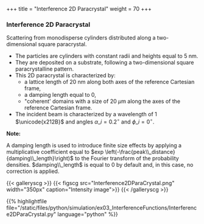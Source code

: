 +++
title = "Interference 2D Paracrystal"
weight = 70
+++

### Interference 2D Paracrystal

Scattering from monodisperse cylinders distributed along a two-dimensional square paracrystal.

* The particles are cylinders with constant radii and heights equal to $5$ nm.
* They are deposited on a substrate, following a two-dimensional square paracrystalline pattern.
* This 2D paracrystal is characterized by:
  * a lattice length of $20$ nm along both axes of the reference Cartesian frame,
  * a damping length equal to $0$,
  * "coherent' domains with a size of $20$ $\mu$m along the axes of the reference Cartesian frame.
* The incident beam is characterized by a wavelength of $1$ $\unicode{x212B}$ and angles $\alpha\_i = 0.2 ^{\circ}$ and $\phi\_i = 0^{\circ}$.  

**Note:**

A damping length is used to introduce finite size effects by applying a multiplicative coefficient equal to $exp \left(-\frac{peak\\_distance}{damping\\_length}\right)$ to the Fourier transform of the probability densities. $damping\\_length$ is equal to $0$ by default and, in this case, no correction is applied.

{{< galleryscg >}}
{{< figscg src="Interference2DParaCrystal.png" width="350px" caption="Intensity image">}}
{{< /galleryscg >}}

{{% highlightfile file="/static/files/python/simulation/ex03_InterferenceFunctions/Interference2DParaCrystal.py" language="python" %}}

